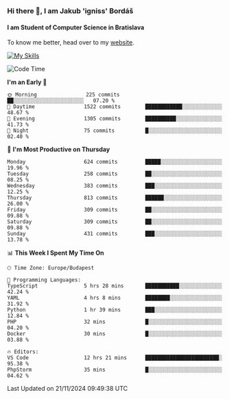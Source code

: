 ### Hi there 👋, I am Jakub 'igniss' Bordáš

#### I am Student of Computer Science in Bratislava
To know me better, head over to my [website](https://bordas.sk).

[![My Skills](https://skillicons.dev/icons?i=js,html,css,figma,svelte,java,kotlin,python,postgresql,typescript,nest,nodejs)](https://bordas.sk)


<!--START_SECTION:waka-->
![Code Time](http://img.shields.io/badge/Code%20Time-1%2C585%20hrs%202%20mins-blue)

**I'm an Early 🐤** 

```text
🌞 Morning                225 commits         ██░░░░░░░░░░░░░░░░░░░░░░░   07.20 % 
🌆 Daytime                1522 commits        ████████████░░░░░░░░░░░░░   48.67 % 
🌃 Evening                1305 commits        ██████████░░░░░░░░░░░░░░░   41.73 % 
🌙 Night                  75 commits          █░░░░░░░░░░░░░░░░░░░░░░░░   02.40 % 
```
📅 **I'm Most Productive on Thursday** 

```text
Monday                   624 commits         █████░░░░░░░░░░░░░░░░░░░░   19.96 % 
Tuesday                  258 commits         ██░░░░░░░░░░░░░░░░░░░░░░░   08.25 % 
Wednesday                383 commits         ███░░░░░░░░░░░░░░░░░░░░░░   12.25 % 
Thursday                 813 commits         ██████░░░░░░░░░░░░░░░░░░░   26.00 % 
Friday                   309 commits         ██░░░░░░░░░░░░░░░░░░░░░░░   09.88 % 
Saturday                 309 commits         ██░░░░░░░░░░░░░░░░░░░░░░░   09.88 % 
Sunday                   431 commits         ███░░░░░░░░░░░░░░░░░░░░░░   13.78 % 
```


📊 **This Week I Spent My Time On** 

```text
🕑︎ Time Zone: Europe/Budapest

💬 Programming Languages: 
TypeScript               5 hrs 28 mins       ███████████░░░░░░░░░░░░░░   42.24 % 
YAML                     4 hrs 8 mins        ████████░░░░░░░░░░░░░░░░░   31.92 % 
Python                   1 hr 39 mins        ███░░░░░░░░░░░░░░░░░░░░░░   12.84 % 
PHP                      32 mins             █░░░░░░░░░░░░░░░░░░░░░░░░   04.20 % 
Docker                   30 mins             █░░░░░░░░░░░░░░░░░░░░░░░░   03.88 % 

🔥 Editors: 
VS Code                  12 hrs 21 mins      ████████████████████████░   95.38 % 
PhpStorm                 35 mins             █░░░░░░░░░░░░░░░░░░░░░░░░   04.62 % 
```


 Last Updated on 21/11/2024 09:49:38 UTC
<!--END_SECTION:waka-->
